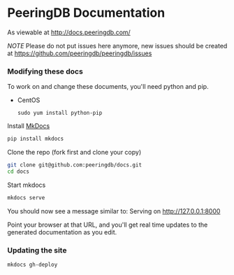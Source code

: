 
# PeeringDB Documentation

As viewable at http://docs.peeringdb.com/

*NOTE* Please do not put issues here anymore, new issues should be created at <https://github.com/peeringdb/peeringdb/issues>

### Modifying these docs

To work on and change these documents, you'll need python and pip.

- CentOS
    ```
    sudo yum install python-pip
    ```

Install [MkDocs](http://www.mkdocs.org/)
```sh
pip install mkdocs
```

Clone the repo (fork first and clone your copy)
```sh
git clone git@github.com:peeringdb/docs.git
cd docs
```

Start mkdocs
```sh
mkdocs serve
```

You should now see a message similar to:
    Serving on <http://127.0.0.1:8000>

Point your browser at that URL, and you'll get real time updates to the generated documentation as you edit.


### Updating the site

```sh
mkdocs gh-deploy
```

